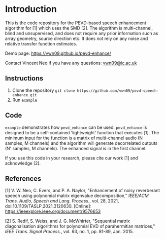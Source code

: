 # Introduction
This is the code repository for the PEVD-based speech enhancement algorithm for [1] which uses the SMD [2]. The algorithm is multi-channel, blind and unsupervised, and does not require any prior information such as array geometry, source direction etc. It does not rely on any noise and relative transfer function estimates.

Demo page: https://vwn09.github.io/pevd-enhance/

Contact Vincent Neo if you have any questions: <vwn09@ic.ac.uk>

## Instructions
1. Clone the repository `git clone https://github.com/vwn09/pevd-speech-enhance.git`
2. Run `example`

## Code
`example` demonstrates how `pevd_enhance` can be used. `pevd_enhance` is designed to be a self-contained 'lightweight' function that executes [1]. The minimum input for the function is a matrix of multi-channel audio (N samples, M channels) and the algorithm will generate decorrelated outputs (N' samples, M channels). The enhanced signal is in the first channel.

If you use this code in your research, please cite our work [1] and acknowledge [2].

## References
[1] V. W. Neo, C. Evers, and P. A. Naylor, "Enhancement of noisy reverberant speech using polynomial matrix eigenvalue decomposition," *IEEE/ACM Trans. Audio, Speech and Lang. Process.*, vol. 28, 2021, doi:10.1109/TASLP.2021.3120630. [Online]: https://ieeexplore.ieee.org/document/9576653

[2] S. Redif, S. Weiss, and J. G. McWhirter, "Sequential matrix diagonalisation algorithms for polynomial EVD of parahermitian matrices," *IEEE Trans. Signal Process.*, vol. 63, no. 1, pp. 81-89, Jan. 2015.
